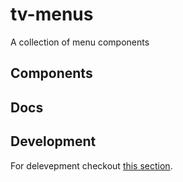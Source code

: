 # tv-menus

A collection of menu components
## Components

## Docs

## Development
For delevepment checkout [this section](https://github.com/shareThevelopment/tv-handbook/Development).